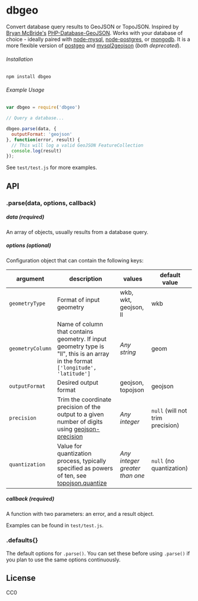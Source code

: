 # dbgeo

Convert database query results to GeoJSON or TopoJSON. Inspired by [Bryan McBride's](https://github.com/bmcbride) [PHP-Database-GeoJSON](https://github.com/bmcbride/PHP-Database-GeoJSON). Works with your database of choice - ideally paired with [node-mysql](https://github.com/felixge/node-mysql), [node-postgres](https://github.com/brianc/node-postgres), or [mongodb](https://github.com/mongodb/node-mongodb-native). It is a more flexible version of [postgeo](https://github.com/jczaplew/postgeo) and [mysql2geojson](https://github.com/jczaplew/mysql2geojson) (*both deprecated*).

###### Installation
````
npm install dbgeo
````

###### Example Usage
````javascript
var dbgeo = require('dbgeo')

// Query a database...

dbgeo.parse(data, {
  outputFormat: 'geojson'
}, function(error, result) {
  // This will log a valid GeoJSON FeatureCollection
  console.log(result)  
});

````

See ````test/test.js```` for more examples.


## API

### .parse(data, options, callback)

##### data (***required***)  
An array of objects, usually results from a database query.

##### options (*optional*)
Configuration object that can contain the following keys:

| argument |  description  | values  |  default value  |
|----------|---------------|---------|-----------------|
| `geometryType`  |  Format of input geometry | wkb, wkt, geojson, ll  | wkb  |
| `geometryColumn`|  Name of column that contains geometry. If input geometry type is "ll", this is an array in the format ````['longitude', 'latitude']```` | *Any string*  | geom  |
| `outputFormat`  | Desired output format  | geojson, topojson  | geojson  |
| `precision`     | Trim the coordinate precision of the output to a given number of digits using [geojson-precision](https://github.com/jczaplew/geojson-precision) | *Any integer* | `null` (will not trim precision) |
| `quantization` | Value for quantization process, typically specified as powers of ten, see [topojson.quantize](https://github.com/topojson/topojson-client/blob/master/README.md#quantize) | *Any integer greater than one* | `null` (no quantization) |


##### callback (***required***)
A function with two parameters: an error, and a result object.

Examples can be found in ````test/test.js````.

### .defaults{}
The default options for ````.parse()````. You can set these before using ````.parse()```` if you plan to use the same options continuously.

## License
CC0
